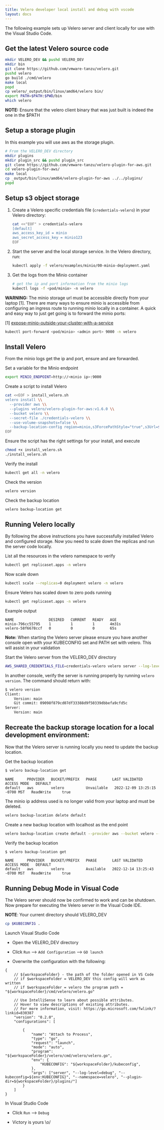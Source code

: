 ```yaml
---
title: Velero developer local install and debug with vscode 
layout: docs
---
```


The following example sets up Velero server and client locally for use with the Visual Studio Code.

## Get the latest Velero source code
```bash
mkdir VELERO_DEV && pushd VELERO_DEV
mkdir bin
git clone https://github.com/vmware-tanzu/velero.git
pushd velero
go build ./cmd/velero
make local
popd
cp velero/_output/bin/linux/amd64/velero bin/
export PATH=$PATH:$PWD/bin
which velero
```

**NOTE:** Ensure that the velero client binary that was just built is indeed the one in the $PATH

## Setup a storage plugin
In this example you will use aws as the storage plugin.

```bash
# From the VELERO_DEV directory
mkdir plugins
mkdir plugin_src && pushd plugin_src
git clone https://github.com/vmware-tanzu/velero-plugin-for-aws.git
cd velero-plugin-for-aws/
make local
cp _output/bin/linux/amd64/velero-plugin-for-aws ../../plugins/
popd
```

## Setup s3 object storage

1. Create a Velero specific credentials file (`credentials-velero`) in your Velero directory:

    ```bash
    cat <<"EOF" > credentials-velero
    [default]
    aws_access_key_id = minio
    aws_secret_access_key = minio123
    EOF
    ```

1. Start the server and the local storage service. In the Velero directory, run:

    ```bash
    kubectl apply -f velero/examples/minio/00-minio-deployment.yaml
    ```
1. Get the logs from the Minio container
    ```bash
    # get the ip and port information from the minio logs
    kubectl logs -f <pod/minio> -n velero
    ```

**WARNING:**
The minio storage url must be accessible directly from your laptop [1].
There are many ways to ensure minio is accessible from configuring an ingress route to running minio locally in a container.  A quick and easy way to just get going is to forward the minio ports:

[1] [expose-minio-outside-your-cluster-with-a-service](https://velero.io/docs/v1.10/contributions/minio/#expose-minio-outside-your-cluster-with-a-service)

```bash
kubectl port-forward <pod/minio> <admin port> 9000 -n velero
```

## Install Velero  

From the minio logs get the ip and port, ensure <admin port> and <api port> are forwarded.

Set a variable for the Minio endpoint
```bash
export MINIO_ENDPOINT=http://<minio ip>:9000
```
Create a script to install Velero
```bash
cat <<EOF > install_velero.sh
velero install \\
  --provider aws \\
  --plugins velero/velero-plugin-for-aws:v1.6.0 \\
  --bucket velero \\
  --secret-file ./credentials-velero \\
  --use-volume-snapshots=false \\
  --backup-location-config region=minio,s3ForcePathStyle="true",s3Url=$MINIO_ENDPOINT
EOF
```

Ensure the script has the right settings for your install, and execute
```bash
chmod +x install_velero.sh
./install_velero.sh
```

Verify the install
```bash
kubectl get all -n velero
```
Check the version
```bash
velero version
```
Check the backup location
```bash
velero backup-location get
```


## Running Velero locally

By following the above instructions you have successfully installed Velero and configured storage.  Now you need to scale down the replicas and run the server code locally.

List all the resources in the velero namespace to verify
```bash
kubectl get replicaset.apps -n velero
```
Now scale down
```bash
kubectl scale --replicas=0 deployment velero -n velero
```
Ensure Velero has scaled down to zero pods running
```bash
kubectl get replicaset.apps -n velero
```
Example output
```
NAME                DESIRED   CURRENT   READY   AGE
minio-796cc55795    1         1         1       4m31s
velero-58f6678ccf   0         0         0       65s
```

**Note:**
When starting the Velero server please ensure you have another console open with your KUBECONFIG set and PATH set with velero.  This will assist in your validation


Start the Velero server from the VELERO_DEV directory
```bash
AWS_SHARED_CREDENTIALS_FILE=credentials-velero velero server --log-level=debug --kubeconfig=$KUBECONFIG --namespace=velero --plugin-dir=plugins
```

In another console, verify the server is running properly by running `velero version`.  The command should return with:
```bash
$ velero version
Client:
	Version: main
	Git commit: 09098f879cd07df33388d9f50339dbbefa9cfd5c
Server:
	Version: main
```

## Recreate the backup storage location for a local development environment:

Now that the Velero server is running locally you need to update the backup location.

Get the backup location
```bash
$ velero backup-location get
```
```
NAME      PROVIDER   BUCKET/PREFIX   PHASE       LAST VALIDATED                  ACCESS MODE   DEFAULT
default   aws        velero          Unvailable   2022-12-09 13:25:15 -0700 MST   ReadWrite     true
```

The minio ip address used is no longer valid from your laptop and must be deleted.
```bash
velero backup-location delete default
```

Create a new backup location with localhost as the end point
```bash
velero backup-location create default --provider aws --bucket velero --config region=minio,s3ForcePathStyle="true",s3Url=http://localhost:9000 --credential=cloud-credentials=cloud
```

Verify the backup location
```bash
$ velero backup-location get
```
``` 
NAME      PROVIDER   BUCKET/PREFIX   PHASE       LAST VALIDATED                  ACCESS MODE   DEFAULT
default   aws        velero          Available   2022-12-14 13:25:43 -0700 MST   ReadWrite     true
```


## Running Debug Mode in Visual Code

The Velero server should now be confirmed to work and can be shutdown.  Now prepare for executing the Velero server in the Visual Code IDE.

**NOTE**: Your current directory should VELERO_DEV
```bash
cp $KUBECONFIG .
```

Launch Visual Studio Code

* Open the VELERO_DEV directory
* Click `Run` --> `Add Configuration` --> `GO launch`

* Overwrite the configuration with the following:
```
{
    // ${workspaceFolder} - the path of the folder opened in VS Code
    // if $workspaceFolder = VELERO_DEV this config will work as written
    // if $workspaceFolder = velero the program path = "${workspaceFolder}/cmd/velero/velero.go"
    
    // Use IntelliSense to learn about possible attributes.
    // Hover to view descriptions of existing attributes.
    // For more information, visit: https://go.microsoft.com/fwlink/?linkid=830387
    "version": "0.2.0",
    "configurations": [

        {
            "name": "Attach to Process",
            "type": "go",
            "request": "launch",
            "mode": "auto",
            "program": "${workspaceFolder}/velero/cmd/velero/velero.go",
            "env": {
                "KUBECONFIG": "${workspaceFolder}/kubeconfig",
            },
            "args": ["server", "--log-level=debug", "--kubeconfig=${env:KUBECONFIG}", "--namespace=velero", "--plugin-dir=${workspaceFolder}/plugins/"]
        } 
    ]
}

```

In Visual Studio Code

* Click `Run`  --> `Debug`
    

* Victory is yours
\o/